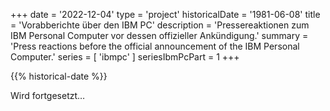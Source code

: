 +++
date = '2022-12-04'
type = 'project'
historicalDate = '1981-06-08'
title = 'Vorabberichte über den IBM PC'
description = 'Pressereaktionen zum IBM Personal Computer vor dessen offizieller Ankündigung.'
summary = 'Press reactions before the official announcement of the IBM Personal Computer.'
series = [ 'ibmpc' ]
seriesIbmPcPart = 1
+++

{{% historical-date %}}

Wird fortgesetzt…
